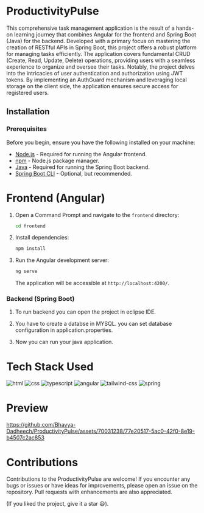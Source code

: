 # ProductivityPulse

This comprehensive task management application is the result of a hands-on learning journey that combines Angular for the frontend and Spring Boot (Java) for the backend. Developed with a primary focus on mastering the creation of RESTful APIs in Spring Boot, this project offers a robust platform for managing tasks efficiently.
The application covers fundamental CRUD (Create, Read, Update, Delete) operations, providing users with a seamless experience to organize and oversee their tasks. Notably, the project delves into the intricacies of user authentication and authorization using JWT tokens. By implementing an AuthGuard mechanism and leveraging local storage on the client side, the application ensures secure access for registered users.

## Installation

### Prerequisites

Before you begin, ensure you have the following installed on your machine:

- [Node.js](https://nodejs.org/) - Required for running the Angular frontend.
- [npm](https://www.npmjs.com/) - Node.js package manager.
- [Java](https://www.oracle.com/java/technologies/javase-downloads.html) - Required for running the Spring Boot backend.
- [Spring Boot CLI](https://docs.spring.io/spring-boot/docs/current/reference/html/getting-started-installing-spring-boot.html) - Optional, but recommended.
 
# Frontend (Angular)

1. Open a Command Prompt and navigate to the `frontend` directory:

    ```bash
    cd frontend
    ```

2. Install dependencies:

    ```bash
    npm install
    ```

3. Run the Angular development server:

    ```bash
    ng serve
    ```

   The application will be accessible at `http://localhost:4200/`.

### Backend (Spring Boot)

1. To run backend you can open the project in eclipse IDE.

2. You have to create a databse in MYSQL. you can set database configuration in application.properties.

3. Now you can run your java application.

# Tech Stack Used

![html](https://github.com/Bhavya-Dadheech/ProductivityPulse/assets/70031238/6721182c-7126-405a-9f85-a5a5eda78554)
![css](https://github.com/Bhavya-Dadheech/ProductivityPulse/assets/70031238/490412c6-4605-477c-af12-7cbe64ce6c81)
![typescript](https://github.com/Bhavya-Dadheech/ProductivityPulse/assets/70031238/236144e9-d87f-4861-9c71-a7abe1aed36c)
![angular](https://github.com/Bhavya-Dadheech/ProductivityPulse/assets/70031238/18654e05-e786-452a-ac0b-5ad877991300)
![tailwind-css](https://github.com/Bhavya-Dadheech/ProductivityPulse/assets/70031238/237abcdf-3e02-440b-bf7d-3267cdd76f5a)
![spring](https://github.com/Bhavya-Dadheech/ProductivityPulse/assets/70031238/64083563-ff94-40a6-9d5d-9f75213f72ba)


# Preview

https://github.com/Bhavya-Dadheech/ProductivityPulse/assets/70031238/77e20517-5ac0-42f0-8e19-b4507c2ac853

# Contributions

Contributions to the ProductivityPulse are welcome! If you encounter any bugs or issues or have ideas for improvements, please open an issue on the repository. Pull requests with enhancements are also appreciated.

(If you liked the project, give it a star 😃).
